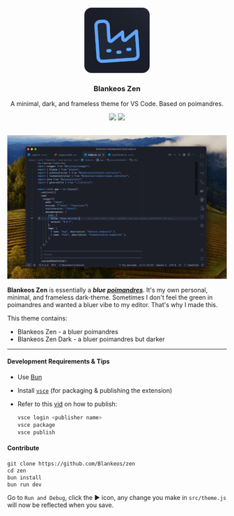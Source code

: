 <p align="middle">
  <img src="https://raw.githubusercontent.com/Blankeos/zen/main/assets/icon.png" width="150"  />
  <h3 align="middle">Blankeos Zen</h3>
  <p align="middle">A minimal, dark, and frameless theme for VS Code. Based on poimandres.</p>
</p>

<div align="middle">
<img src="https://img.shields.io/badge/build-passing-brightgreen.svg?style=flat">
<img src="https://img.shields.io/badge/version-0.0.2-brightgreen.svg?style=flat">
</div>

<br />

<p align="middle">
  <img src="https://raw.githubusercontent.com/Blankeos/zen/main/assets/screencap.jpg" />
</p>

**Blankeos Zen** is essentially a **_blue [poimandres](https://github.com/drcmda/poimandres-theme)_**. It's my own personal, minimal, and frameless dark-theme. Sometimes I don't feel the green in poimandres and wanted a bluer vibe to my editor. That's why I made this.

This theme contains:

- Blankeos Zen - a bluer poimandres
- Blankeos Zen Dark - a bluer poimandres but darker

---

#### Development Requirements & Tips

- Use [Bun](bun.sh)
- Install [`vsce`](https://code.visualstudio.com/api/working-with-extensions/publishing-extension) (for packaging & publishing the extension)
- Refer to this [vid](https://www.youtube.com/watch?v=pGzssFNtWXw) on how to publish:

  ```sh
  vsce login <publisher name>
  vsce package
  vsce publish
  ```

#### Contribute

    git clone https://github.com/Blankeos/zen
    cd zen
    bun install
    bun run dev

Go to `Run and Debug`, click the ▶ icon, any change you make in `src/theme.js` will now be reflected when you save.

<!-- ## Related

- [poimandres-alacritty][poimandres-alacritty]: Alacritty version
- [poimandres-iterm][poimandres-iterm]: Iterm version
- [poimandres-kitty][poimandres-kitty]: Kitty version
- [poimandres-nvim][poimandres-nvim]: Neovim version
- [poimandres-jetbrains][poimandres-jetbrains]: JetBrains version

[poimandres-alacritty]: https://github.com/z0al/poimandres-alacritty
[poimandres-iterm]: https://github.com/alii/poimandres-iterm
[poimandres-kitty]: https://github.com/guilhermedeandrade/poimandres-kitty
[poimandres-nvim]: https://github.com/olivercederborg/poimandres.nvim
[poimandres-jetbrains]: https://github.com/marko-mihajlovic/poimandres-jetbrains

### Hyper theme

```bash
hyper i hyper-pmndrs
``` -->
